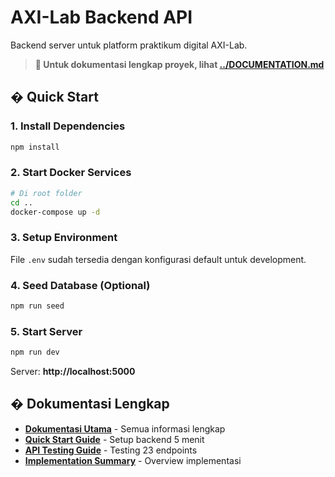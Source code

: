 # AXI-Lab Backend API

Backend server untuk platform praktikum digital AXI-Lab.

> **📖 Untuk dokumentasi lengkap proyek, lihat [../DOCUMENTATION.md](../DOCUMENTATION.md)**

## � Quick Start

### 1. Install Dependencies
```bash
npm install
```

### 2. Start Docker Services
```bash
# Di root folder
cd ..
docker-compose up -d
```

### 3. Setup Environment
File `.env` sudah tersedia dengan konfigurasi default untuk development.

### 4. Seed Database (Optional)
```bash
npm run seed
```

### 5. Start Server
```bash
npm run dev
```

Server: **http://localhost:5000**

## � Dokumentasi Lengkap

- **[Dokumentasi Utama](../DOCUMENTATION.md)** - Semua informasi lengkap
- **[Quick Start Guide](QUICK_START.md)** - Setup backend 5 menit
- **[API Testing Guide](API_TESTING.md)** - Testing 23 endpoints
- **[Implementation Summary](IMPLEMENTATION_SUMMARY.md)** - Overview implementasi
